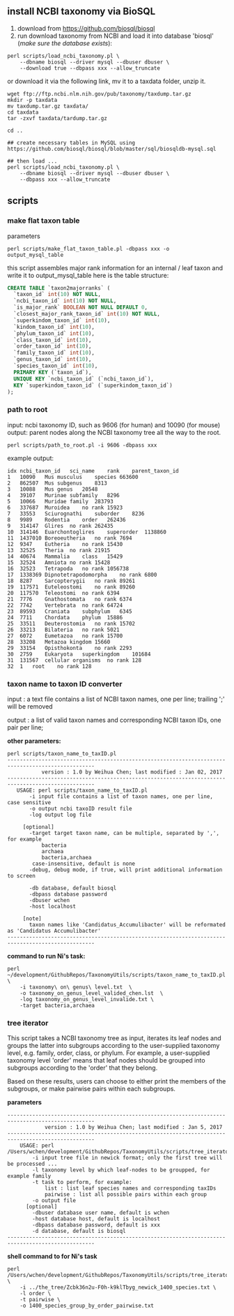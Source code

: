 ## install NCBI taxonomy via BioSQL
1. download from https://github.com/biosql/biosql
2. run download taxonomy from NCBI and load it into database 'biosql' (_*make sure the database exists*_):
```
perl scripts/load_ncbi_taxonomy.pl \
    --dbname biosql --driver mysql --dbuser dbuser \
    --download true --dbpass xxx --allow_truncate
```

or download it via the following link, mv it to a taxdata folder, unzip it.
```
wget ftp://ftp.ncbi.nlm.nih.gov/pub/taxonomy/taxdump.tar.gz
mkdir -p taxdata
mv taxdump.tar.gz taxdata/
cd taxdata
tar -zxvf taxdata/tardump.tar.gz

cd ..

## create necessary tables in MySQL using https://github.com/biosql/biosql/blob/master/sql/biosqldb-mysql.sql

## then load ... 
perl scripts/load_ncbi_taxonomy.pl \
    --dbname biosql --driver mysql --dbuser dbuser \
    --dbpass xxx --allow_truncate
```

## scripts
### make flat taxon table
parameters
```
perl scripts/make_flat_taxon_table.pl -dbpass xxx -o output_mysql_table
```
this script assembles major rank information for an internal / leaf taxon and write it to output_mysql_table
here is the table structure:
```sql
CREATE TABLE `taxon2majorranks` (
  `taxon_id` int(10) NOT NULL,
  `ncbi_taxon_id` int(10) NOT NULL,
  `is_major_rank` BOOLEAN NOT NULL DEFAULT 0,
  `closest_major_rank_taxon_id` int(10) NOT NULL,
  `superkindom_taxon_id` int(10),
  `kindom_taxon_id` int(10),
  `phylum_taxon_id` int(10),
  `class_taxon_id` int(10),
  `order_taxon_id` int(10),
  `family_taxon_id` int(10),
  `genus_taxon_id` int(10),
  `species_taxon_id` int(10),
  PRIMARY KEY (`taxon_id`),
  UNIQUE KEY `ncbi_taxon_id` (`ncbi_taxon_id`),
  KEY `superkindom_taxon_id` (`superkindom_taxon_id`)
);
```

### path to root
input: ncbi taxonomy ID, such as 9606 (for human) and 10090 (for mouse)
output: parent nodes along the NCBI taxonomy tree all the way to the root.
```
perl scripts/path_to_root.pl -i 9606 -dbpass xxx
```

example output:
```
idx	ncbi_taxon_id   sci_name	rank	parent_taxon_id
1	10090	Mus musculus	species	663600
2	862507	Mus	subgenus	8313
3	10088	Mus	genus	20548
4	39107	Murinae	subfamily	8296
5	10066	Muridae	family	283793
6	337687	Muroidea	no rank	15923
7	33553	Sciurognathi	suborder	8236
8	9989	Rodentia	order	262436
9	314147	Glires	no rank	262435
10	314146	Euarchontoglires	superorder	1138860
11	1437010	Boreoeutheria	no rank	7694
12	9347	Eutheria	no rank	15430
13	32525	Theria	no rank	21915
14	40674	Mammalia	class	15429
15	32524	Amniota	no rank	15428
16	32523	Tetrapoda	no rank	1056738
17	1338369	Dipnotetrapodomorpha	no rank	6800
18	8287	Sarcopterygii	no rank	89261
19	117571	Euteleostomi	no rank	89260
20	117570	Teleostomi	no rank	6394
21	7776	Gnathostomata	no rank	6374
22	7742	Vertebrata	no rank	64724
23	89593	Craniata	subphylum	6345
24	7711	Chordata	phylum	15886
25	33511	Deuterostomia	no rank	15702
26	33213	Bilateria	no rank	5021
27	6072	Eumetazoa	no rank	15700
28	33208	Metazoa	kingdom	15660
29	33154	Opisthokonta	no rank	2293
30	2759	Eukaryota	superkingdom	101684
31	131567	cellular organisms	no rank	128
32	1	root	no rank	128
```

### taxon name to taxon ID converter
input : a text file contains a list of NCBI taxon names, one per line; trailing ';' will be removed

output : a list of valid taxon names and corresponding NCBI taxon IDs, one pair per line;

**other parameters:**
```
perl scripts/taxon_name_to_taxID.pl
--------------------------------------------------------------------------------------------------
           version : 1.0 by Weihua Chen; last modified : Jan 02, 2017
--------------------------------------------------------------------------------------------------
   USAGE: perl scripts/taxon_name_to_taxID.pl
       -i input file contains a list of taxon names, one per line, case sensitive
       -o output ncbi taxoID result file
       -log output log file

     [optional]
       -target target taxon name, can be multiple, separated by ',', for example
           bacteria
           archaea
           bacteria,archaea
        case-insensitive, default is none
       -debug, debug mode, if true, will print additional information to screen

       -db database, default biosql
       -dbpass database password
       -dbuser wchen
       -host localhost

     [note]
       taxon names like 'Candidatus_Accumulibacter' will be reformated as 'Candidatus Accumulibacter'
--------------------------------------------------------------------------------------------------
```

**command to run Ni's task:**
```
perl ~/development/GithubRepos/TaxonomyUtils/scripts/taxon_name_to_taxID.pl \
    -i taxonomy\ on\ genus\ level.txt  \
    -o taxonomy_on_genus_level_valided_chen.lst  \
    -log taxonomy_on_genus_level_invalide.txt \
    -target bacteria,archaea
```

### tree iterator
This script takes a NCBI taxonomy tree as input, iterates its leaf nodes and groups the latter into subgroups according to the user-supplied taxonomy level, e.g. family, order, class, or phylum. For example, a user-supplied taxonomy level 'order' means that leaf nodes should be grouped into subgroups according to the 'order' that they belong.

Based on these results, users can choose to either print the members of the subgroups, or make pairwise pairs within each subgroups.

**parameters**

```shell
--------------------------------------------------------------------------------------------------
    		version : 1.0 by Weihua Chen; last modified : Jan 5, 2017
--------------------------------------------------------------------------------------------------
    USAGE: perl /Users/wchen/development/GithubRepos/TaxonomyUtils/scripts/tree_iterator.pl
        -i input tree file in newick format; only the first tree will be processed ...
        -l taxonomy level by which leaf-nodes to be groupped, for example family
        -t task to perform, for example:
            list : list leaf species names and corresponding taxIDs
            pairwise : list all possible pairs within each group
        -o output file
      [optional]
        -dbuser database user name, default is wchen
        -host database host, default is localhost
        -dbpass database password, default is xxx
        -d database, default is biosql
--------------------------------------------------------------------------------------------------
```

**shell command to for Ni's task**
```
perl /Users/wchen/development/GithubRepos/TaxonomyUtils/scripts/tree_iterator.pl \
    -i ../the_tree/Zcbk36n2u-F0h-k9klTbyg_newick_1400_species.txt \
    -l order \
    -t pairwise \
    -o 1400_species_group_by_order_pairwise.txt
```
